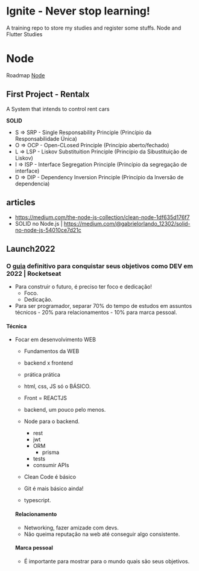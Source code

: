 # Ignite - Never stop learning!
A training repo to store my studies and register some stuffs.
Node and Flutter Studies
# Node

Roadmap [Node](https://github.com/aliyr/Nodejs-Developer-Roadmap/blob/master/ReadMe-PT.md) 

## First Project - Rentalx

A System that intends to control rent cars

<b>SOLID</b>
- S => SRP - Single Responsability Principle (Princípio da Responsabilidade Única)
- O => OCP - Open-CLosed Principle (Princípio aberto/fechado)
- L => LSP - Liskov Substituition Principle (Princípio da Sibustituição de Liskov)
- I => ISP - Interface Segregation Principle (Princípio da segregação de interface) 
- D => DIP - Dependency Inversion Principle (Princípio da Inversão de dependencia)

## articles
- https://medium.com/the-node-js-collection/clean-node-1df635d176f7
- SOLID no Node.js | https://medium.com/@gabrielorlando_12302/solid-no-node-js-54010ce7d21c


## Launch2022 
### O [guia](https://www.youtube.com/watch?v=sBhsXsISeRE) definitivo para conquistar seus objetivos como DEV em 2022 | Rocketseat

- Para construir o futuro, é preciso ter foco e dedicação!
  - Foco. 
  - Dedicação.
- Para ser programador, separar 70% do tempo de estudos em assuntos técnicos - 20% para relacionamentos - 10% para marca pessoal.

#### Técnica
- Focar em desenvolvimento WEB
  - Fundamentos da WEB
  - backend x frontend
  - prática prática
  - html, css, JS só o BÁSICO.
  - Front = REACTJS
  - backend, um pouco pelo menos.
  - Node para o backend.
    - rest
    - jwt
    - ORM
      - prisma
    - tests
    - consumir APIs
  
  - Clean Code é básico
  - Git é mais básico ainda!
  - typescript.
  
  #### Relacionamento
  - Networking, fazer amizade com devs.
  - Não queima reputação na web até conseguir algo consistente.


  #### Marca pessoal
  - É importante para mostrar para o mundo quais são seus objetivos.

